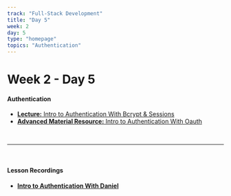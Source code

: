 ```yaml
---
track: "Full-Stack Development"
title: "Day 5"
week: 2
day: 5
type: "homepage"
topics: "Authentication"
---
```



# Week 2 - Day 5

#### Authentication

- [**Lecture:** Intro to Authentication With Bcrypt & Sessions](/full-stack-development/week-2/day-5/lecture-materials/authentication-with-bcrypt-and-sessions/)
- [**Advanced Material Resource:** Intro to Authentication With Oauth](/full-stack-development/week-2/day-5/lecture-materials/authentication-with-oauth/)

<br>
<hr>
<br>



#### Lesson Recordings

- [**Intro to Authentication With Daniel**](https://generalassembly.zoom.us/rec/share/Fl0qAAQOGjKawt50BiY3cifCl6TaWI4GctWmBsdAzNlTJO3Uih0avBqRoAgzZSCT.eXSqLAjMBTqSiJU3?startTime=1605282262000)

  








